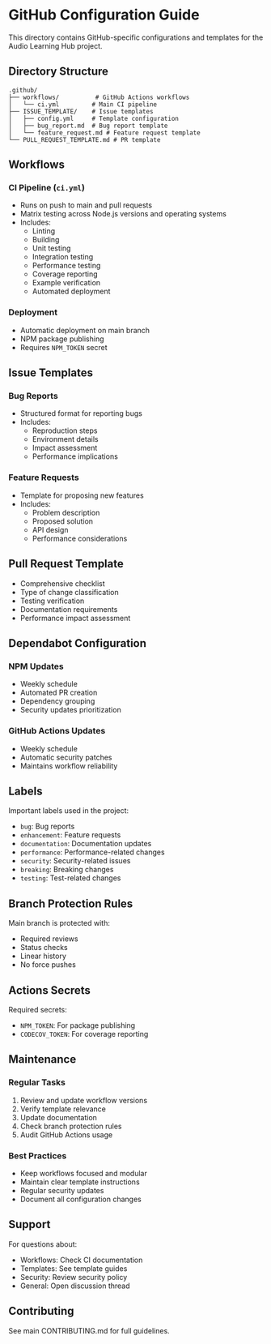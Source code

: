 # GitHub Configuration Guide

This directory contains GitHub-specific configurations and templates for the Audio Learning Hub project.

## Directory Structure

```
.github/
├── workflows/          # GitHub Actions workflows
│   └── ci.yml         # Main CI pipeline
├── ISSUE_TEMPLATE/    # Issue templates
│   ├── config.yml     # Template configuration
│   ├── bug_report.md  # Bug report template
│   └── feature_request.md # Feature request template
└── PULL_REQUEST_TEMPLATE.md # PR template
```

## Workflows

### CI Pipeline (`ci.yml`)
- Runs on push to main and pull requests
- Matrix testing across Node.js versions and operating systems
- Includes:
  - Linting
  - Building
  - Unit testing
  - Integration testing
  - Performance testing
  - Coverage reporting
  - Example verification
  - Automated deployment

### Deployment
- Automatic deployment on main branch
- NPM package publishing
- Requires `NPM_TOKEN` secret

## Issue Templates

### Bug Reports
- Structured format for reporting bugs
- Includes:
  - Reproduction steps
  - Environment details
  - Impact assessment
  - Performance implications

### Feature Requests
- Template for proposing new features
- Includes:
  - Problem description
  - Proposed solution
  - API design
  - Performance considerations

## Pull Request Template
- Comprehensive checklist
- Type of change classification
- Testing verification
- Documentation requirements
- Performance impact assessment

## Dependabot Configuration

### NPM Updates
- Weekly schedule
- Automated PR creation
- Dependency grouping
- Security updates prioritization

### GitHub Actions Updates
- Weekly schedule
- Automatic security patches
- Maintains workflow reliability

## Labels

Important labels used in the project:
- `bug`: Bug reports
- `enhancement`: Feature requests
- `documentation`: Documentation updates
- `performance`: Performance-related changes
- `security`: Security-related issues
- `breaking`: Breaking changes
- `testing`: Test-related changes

## Branch Protection Rules

Main branch is protected with:
- Required reviews
- Status checks
- Linear history
- No force pushes

## Actions Secrets

Required secrets:
- `NPM_TOKEN`: For package publishing
- `CODECOV_TOKEN`: For coverage reporting

## Maintenance

### Regular Tasks
1. Review and update workflow versions
2. Verify template relevance
3. Update documentation
4. Check branch protection rules
5. Audit GitHub Actions usage

### Best Practices
- Keep workflows focused and modular
- Maintain clear template instructions
- Regular security updates
- Document all configuration changes

## Support

For questions about:
- Workflows: Check CI documentation
- Templates: See template guides
- Security: Review security policy
- General: Open discussion thread

## Contributing

See main CONTRIBUTING.md for full guidelines.
